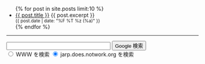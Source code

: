 <ul>
  {% for post in site.posts limit:10 %}
  <li>
    <a href="{{ post.url | absolute_url }}">{{ post.title }}</a>
    {{ post.excerpt }}
    </br>
    <small><div class="float-right">{{ post.date | date: "%F %T %z (%a)" }}</div></small>
  </li>
  {% endfor %}
</ul>

<hr>

<!-- SiteSearch Google -->
<form method=GET action="https://www.google.co.jp/search">
<p>
<input type=text name=q size=31 maxlength=255 value="">
<input type=hidden name=hl value="ja">
<input type=hidden name=ie value="UTF-8">
<input type=submit name=btnG value="Google 検索">
<input type=hidden name=domains value="jarp.does.notwork.org"><br>
<input type=radio name=sitesearch value=""> WWW を検索
<input type=radio name=sitesearch value="jarp.does.notwork.org" checked> jarp.does.notwork.org を検索 <br>
</p>
</form>
